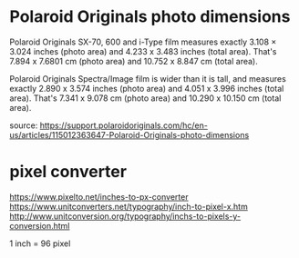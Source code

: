 # Polaroid Originals photo dimensions
Polaroid Originals SX-70, 600 and i-Type film measures exactly 3.108 × 3.024 inches (photo area) and 4.233 x 3.483 inches (total area). That's 7.894 x 7.6801 cm (photo area) and 10.752 x 8.847 cm (total area). 

Polaroid Originals Spectra/Image film is wider than it is tall, and measures exactly 2.890 x 3.574 inches (photo area) and 4.051 x 3.996 inches (total area). That's 7.341 x 9.078 cm (photo area) and 10.290 x 10.150 cm (total area). 

source: https://support.polaroidoriginals.com/hc/en-us/articles/115012363647-Polaroid-Originals-photo-dimensions

# pixel converter
https://www.pixelto.net/inches-to-px-converter
https://www.unitconverters.net/typography/inch-to-pixel-x.htm
http://www.unitconversion.org/typography/inchs-to-pixels-y-conversion.html

1 inch = 96 pixel
